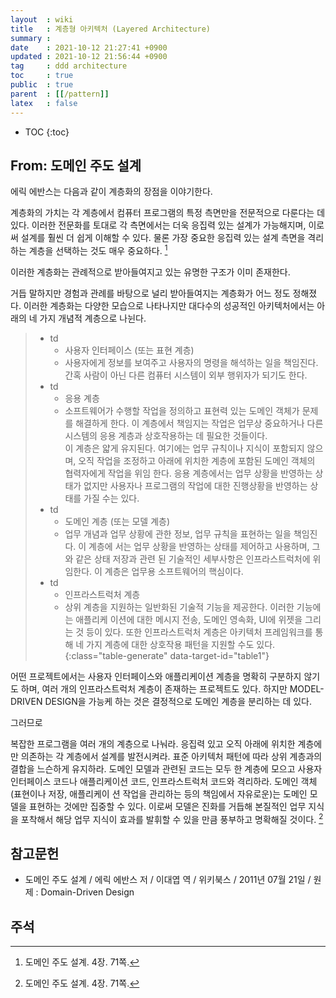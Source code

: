 ```yaml
---
layout  : wiki
title   : 계층형 아키텍처 (Layered Architecture)
summary : 
date    : 2021-10-12 21:27:41 +0900
updated : 2021-10-12 21:56:44 +0900
tag     : ddd architecture
toc     : true
public  : true
parent  : [[/pattern]]
latex   : false
---
```

* TOC
{:toc}

## From: 도메인 주도 설계

에릭 에반스는 다음과 같이 계층화의 장점을 이야기한다.

>
계층화의 가치는 각 계층에서 컴퓨터 프로그램의 특정 측면만을 전문적으로 다룬다는 데 있다.
이러한 전문화를 토대로 각 측면에서는 더욱 응집력 있는 설계가 가능해지며, 이로써 설계를 훨씬 더 쉽게 이해할 수 있다.
물론 가장 중요한 응집력 있는 설계 측면을 격리하는 계층을 선택하는 것도 매우 중요하다.
[^evans-71]

이러한 계층화는 관례적으로 받아들여지고 있는 유명한 구조가 이미 존재한다.

>
거듭 말하지만 경험과 관례를 바탕으로 널리 받아들여지는 계층화가 어느 정도 정해졌다.
이러한 계층화는 다양한 모습으로 나타나지만 대다수의 성공적인 아키텍처에서는 아래의 네 가지 개념적 계층으로 나뉜다.
>
> <div id="table1"></div>
>
>
> - td
>     - 사용자 인터페이스 (또는 표현 계층)
>     - 사용자에게 정보를 보여주고 사용자의 명령을 해석하는 일을 책임진다. 간혹 사람이 아닌 다른 컴퓨터 시스템이 외부 행위자가 되기도 한다.
> - td
>     - 응용 계층
>     - 소프트웨어가 수행할 작업을 정의하고 표현력 있는 도메인 객체가 문제를 해결하게 한다.
>       이 계층에서 책임지는 작업은 업무상 중요하거나 다른 시스템의 응용 계층과 상호작용하는 데 필요한 것들이다.<br/>
>       이 계층은 얇게 유지된다.
>       여기에는 업무 규칙이나 지식이 포함되지 않으며, 오직 작업을 조정하고 아래에 위치한 계층에 포함된 도메인 객체의 협력자에게 작업을 위임 한다.
>       응용 계층에서는 업무 상황을 반영하는 상태가 없지만 사용자나 프로그램의 작업에 대한 진행상황을 반영하는 상태를 가질 수는 있다.
> - td
>     - 도메인 계층 (또는 모델 계층)
>     - 업무 개념과 업무 상황에 관한 정보, 업무 규칙을 표현하는 일을 책임진다.
>       이 계층에 서는 업무 상황을 반영하는 상태를 제어하고 사용하며, 그와 같은 상태 저장과 관련 된 기술적인 세부사항은 인프라스트럭처에 위임한다.
>       이 계층은 업무용 소프트웨어의 핵심이다.
> - td
>     - 인프라스트럭처 계층
>     - 상위 계층을 지원하는 일반화된 기술적 기능을 제공한다.
>       이러한 기능에는 애플리케 이션에 대한 메시지 전송, 도메인 영속화, UI에 위젯을 그리는 것 등이 있다.
>       또한 인프라스트럭처 계층은 아키텍처 프레임워크를 통해 네 가지 계층에 대한 상호작용 패턴을 지원할 수도 있다.
> {:class="table-generate" data-target-id="table1"}
>
>
어떤 프로젝트에서는 사용자 인터페이스와 애플리케이션 계층을 명확히 구분하지 않기도 하며,
여러 개의 인프라스트럭처 계층이 존재하는 프로젝트도 있다.
하지만 MODEL-DRIVEN DESIGN을 가능케 하는 것은 결정적으로 도메인 계층을 분리하는 데 있다.
>
그러므로
>
복잡한 프로그램을 여러 개의 계층으로 나눠라.
응집력 있고 오직 아래에 위치한 계층에만 의존하는 각 계층에서 설계를 발전시켜라.
표준 아키텍처 패턴에 따라 상위 계층과의 결합을 느슨하게 유지하라.
도메인 모델과 관련된 코드는 모두 한 계층에 모으고 사용자 인터페이스 코드나 애플리케이션 코드, 인프라스트럭처 코드와 격리하라.
도메인 객체(표현이나 저장, 애플리케이 션 작업을 관리하는 등의 책임에서 자유로운)는 도메인 모델을 표현하는 것에만 집중할 수 있다.
이로써 모델은 진화를 거듭해 본질적인 업무 지식을 포착해서 해당 업무 지식이 효과를 발휘할 수 있을 만큼 풍부하고 명확해질 것이다.
[^evans-71]

## 참고문헌

- 도메인 주도 설계 / 에릭 에반스 저 / 이대엽 역 / 위키북스 / 2011년 07월 21일 / 원제 : Domain-Driven Design

## 주석

[^evans-71]: 도메인 주도 설계. 4장. 71쪽.

